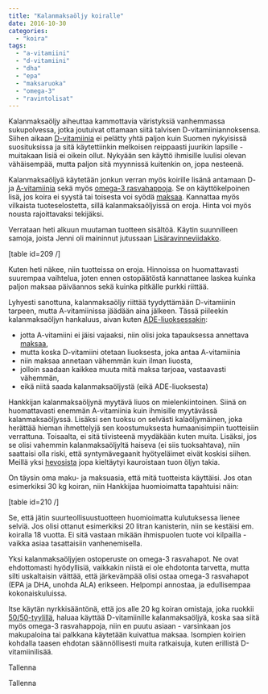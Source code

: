 ```yaml
---
title: "Kalanmaksaöljy koiralle"
date: 2016-10-30
categories: 
  - "koira"
tags: 
  - "a-vitamiini"
  - "d-vitamiini"
  - "dha"
  - "epa"
  - "maksaruoka"
  - "omega-3"
  - "ravintolisat"
---
```


Kalanmaksaöljy aiheuttaa kammottavia väristyksiä vanhemmassa sukupolvessa, jotka joutuivat ottamaan siitä talvisen D-vitamiiniannoksensa. Siihen aikaan [D-vitamiinia](https://www.katiska.eu/tieto/d-vitamiini/d-vitamiini/) ei pelätty yhtä paljon kuin Suomen nykyisissä suosituksissa ja sitä käytettiinkin melkoisen reippaasti juurikin lapsille - muitakaan lisiä ei oikein ollut. Nykyään sen käyttö ihmisille luulisi olevan vähäisempää, mutta paljon sitä myynnissä kuitenkin on, jopa nesteenä.

<!--more-->

Kalanmaksaöljyä käytetään jonkun verran myös koirille lisänä antamaan D- ja [A-vitamiinia](https://www.katiska.eu/tieto/a-vitamiini/a-vitamiini/) sekä myös [omega-3 rasvahappoja](https://www.katiska.eu/tieto/rasvat/omega-3-perusteita/). Se on käyttökelpoinen lisä, jos koira ei syystä tai toisesta voi syödä [maksaa](https://www.katiska.eu/tieto/koirat/koira-raakaruokinta-raaka-aineet/maksa-vai-ade/). Kannattaa myös vilkaista tuoteselostetta, sillä kalanmaksaöljyissä on eroja. Hinta voi myös nousta rajoittavaksi tekijäksi.

Verrataan heti alkuun muutaman tuotteen sisältöä. Käytin suunnilleen samoja, joista Jenni oli maininnut jutussaan [Lisäravinneviidakko](https://www.katiska.eu/ravitsemus/vitamiinit/lisaravinneviidakko/).

\[table id=209 /\]

Kuten heti näkee, niin tuotteissa on eroja. Hinnoissa on huomattavasti suurempaa vaihtelua, joten ennen ostopäätöstä kannattanee laskea kuinka paljon maksaa päiväannos sekä kuinka pitkälle purkki riittää.

Lyhyesti sanottuna, kalanmaksaöljy riittää tyydyttämään D-vitamiinin tarpeen, mutta A-vitamiinissa jäädään aina jälkeen. Tässä piileekin kalanmaksaöljyn hankaluus, aivan kuten [ADE-liuoksessakin](https://www.katiska.eu/tieto/monivitamiinit-ja-mineraalit/ade-liuos/):

- jotta A-vitamiini ei jäisi vajaaksi, niin olisi joka tapauksessa annettava [maksaa](https://www.katiska.eu/tieto/koira-raakaruokinta-raaka-aineet/maksa-ja-maksa/),
- mutta koska D-vitamiini otetaan liuoksesta, joka antaa A-vitamiinia
- niin maksaa annetaan vähemmän kuin ilman liuosta,
- jolloin saadaan kaikkea muuta mitä maksa tarjoaa, vastaavasti vähemmän,
- eikä niitä saada kalanmaksaöljystä (eikä ADE-liuoksesta)

Hankkijan kalanmaksaöljynä myytävä liuos on mielenkiintoinen. Siinä on huomattavasti enemmän A-vitamiinia kuin ihmisille myytävässä kalanmaksaöljyssä. Lisäksi sen tuoksu on selvästi kalaöljymäinen, joka herättää hieman ihmettelyjä sen koostumuksesta humaanisimpiin tuotteisiin verrattuna. Toisaalta, ei sitä tiivisteenä myydäkään kuten muita. Lisäksi, jos se olisi vahemmin kalanmaksaöljyltä haiseva (ei siis tuoksahtava), niin saattaisi olla riski, että syntymävegaanit hyötyeläimet eivät koskisi siihen. Meillä yksi [hevosista](http://www.vastalaukka.fi) jopa kieltäytyi kauroistaan tuon öljyn takia.

On täysin oma maku- ja maksuasia, että mitä tuotteista käyttäisi. Jos otan esimerkiksi 30 kg koiran, niin Hankkijaa huomioimatta tapahtuisi näin:

\[table id=210 /\]

Se, että jätin suurteollisuustuotteen huomioimatta kulutuksessa lienee selviä. Jos olisi ottanut esimerkiksi 20 litran kanisterin, niin se kestäisi em. koiralla 18 vuotta. Ei sitä vastaan mikään ihmispuolen tuote voi kilpailla - vaikka asiaa tasattaisiin vanhenemisella.

Yksi kalanmaksaöljyjen ostoperuste on omega-3 rasvahapot. Ne ovat ehdottomasti hyödyllisiä, vaikkakin niistä ei ole ehdotonta tarvetta, mutta silti uskaltaisin väittää, että järkevämpää olisi ostaa omega-3 rasvahapot (EPA ja DHA, unohda ALA) erikseen. Helpompi annostaa, ja edullisempaa kokonaiskuluissa.

Itse käytän nyrkkisääntönä, että jos alle 20 kg koiran omistaja, joka ruokkii [50/50-tyylillä](https://www.katiska.eu/tieto/koira-ruokinta-5050/5050-malli/), haluaa käyttää D-vitamiinille kalanmaksaöljyä, koska saa siitä myös omega-3 rasvahappoja, niin en puutu asiaan - varsinkaan jos makupaloina tai palkkana käytetään kuivattua maksaa. Isompien koirien kohdalla taasen ehdotan säännöllisesti muita ratkaisuja, kuten erillistä D-vitamiinilisää.

Tallenna

Tallenna
